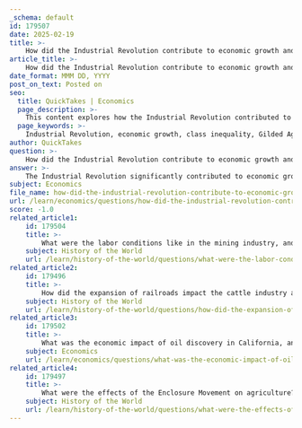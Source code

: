 ```yaml
---
_schema: default
id: 179507
date: 2025-02-19
title: >-
    How did the Industrial Revolution contribute to economic growth and class inequality during the Gilded Age?
article_title: >-
    How did the Industrial Revolution contribute to economic growth and class inequality during the Gilded Age?
date_format: MMM DD, YYYY
post_on_text: Posted on
seo:
  title: QuickTakes | Economics
  page_description: >-
    This content explores how the Industrial Revolution contributed to economic growth and class inequality during the Gilded Age, highlighting the transformation to an industrial economy, the pivotal role of railroads, technological advancements, wealth concentration, labor exploitation, political corruption, and the impact on rural communities.
  page_keywords: >-
    Industrial Revolution, economic growth, class inequality, Gilded Age, industrial economy, railroads, technological innovations, concentration of wealth, labor exploitation, political corruption, rural communities, social disparities
author: QuickTakes
question: >-
    How did the Industrial Revolution contribute to economic growth and class inequality during the Gilded Age?
answer: >-
    The Industrial Revolution significantly contributed to economic growth and class inequality during the Gilded Age through several interconnected factors:\n\n### Economic Growth\n\n1. **Transition to Industrial Economy**: The shift from an agrarian society to an industrial powerhouse marked a fundamental transformation in the U.S. economy. This transition was characterized by the rapid growth of cities such as Chicago, Pittsburgh, and New York, driven by capital investment in factories and infrastructure, particularly railroads. The expansion of industrial production led to increased employment opportunities and higher wages for some workers, contributing to a rise in Gross Domestic Product (GDP).\n\n2. **Role of Railroads**: Railroads were pivotal in the second Industrial Revolution, facilitating the expansion of markets and the efficient transportation of goods. Federal support through land grants and protective tariffs further accelerated this growth, allowing industries to thrive and connect with broader markets.\n\n3. **Technological Innovations**: Breakthroughs in technology, such as the electric telegraph, telephone, and advancements in electricity, spurred industrial growth. These innovations not only improved productivity but also created new industries and job opportunities, contributing to overall economic expansion.\n\n### Class Inequality\n\n1. **Concentration of Wealth**: Despite the economic growth, the benefits were not evenly distributed. A small elite, including industrialists and financiers, amassed significant wealth, while the majority of the population, particularly workers and small farmers, experienced stagnation or decline in their economic conditions. This concentration of wealth led to stark economic disparities, with the affluent enjoying a lavish lifestyle while many others struggled to make ends meet.\n\n2. **Labor Exploitation**: The rapid industrialization often came at the expense of workers, who faced long hours, low wages, and poor working conditions. The slogan of the Gilded Age, "get rich, dishonestly if we can, honestly if we must," reflects the moral ambiguity of the era, where business practices often prioritized profit over the welfare of workers. This exploitation contributed to growing class tensions and social unrest.\n\n3. **Political Corruption and Cronyism**: The intertwining of business and politics during the Gilded Age led to widespread corruption, exemplified by scandals such as the Tweed Ring and the Credit Mobilier scandal. This cronyism allowed wealthy industrialists to influence government policies in their favor, further entrenching their economic power and exacerbating class inequalities.\n\n4. **Impact on Rural Communities**: The economic growth in urban areas often marginalized rural communities, particularly small farmers. As wealth concentrated in cities, rural areas faced economic insecurity, leading to increased struggles for farmers who were unable to compete with larger agricultural enterprises or benefit from the industrial boom.\n\n### Conclusion\n\nIn summary, while the Industrial Revolution catalyzed significant economic growth during the Gilded Age, it also deepened class inequality through wealth concentration, labor exploitation, and political corruption. The era serves as a critical example of how rapid economic development can lead to profound social disparities, highlighting the complexities of progress and the need for equitable distribution of wealth and opportunities.
subject: Economics
file_name: how-did-the-industrial-revolution-contribute-to-economic-growth-and-class-inequality-during-the-gilded-age.md
url: /learn/economics/questions/how-did-the-industrial-revolution-contribute-to-economic-growth-and-class-inequality-during-the-gilded-age
score: -1.0
related_article1:
    id: 179504
    title: >-
        What were the labor conditions like in the mining industry, and how did deep shaft mining affect the industry?
    subject: History of the World
    url: /learn/history-of-the-world/questions/what-were-the-labor-conditions-like-in-the-mining-industry-and-how-did-deep-shaft-mining-affect-the-industry
related_article2:
    id: 179496
    title: >-
        How did the expansion of railroads impact the cattle industry and the decline of cattle drives?
    subject: History of the World
    url: /learn/history-of-the-world/questions/how-did-the-expansion-of-railroads-impact-the-cattle-industry-and-the-decline-of-cattle-drives
related_article3:
    id: 179502
    title: >-
        What was the economic impact of oil discovery in California, and how did the industry grow?
    subject: Economics
    url: /learn/economics/questions/what-was-the-economic-impact-of-oil-discovery-in-california-and-how-did-the-industry-grow
related_article4:
    id: 179497
    title: >-
        What were the effects of the Enclosure Movement on agriculture?
    subject: History of the World
    url: /learn/history-of-the-world/questions/what-were-the-effects-of-the-enclosure-movement-on-agriculture
---
```


&nbsp;